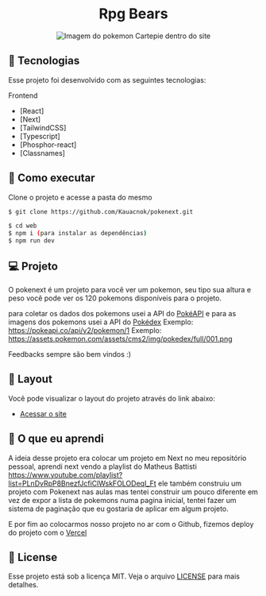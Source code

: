 <p align='center'> 
	<h1 align='center'>Rpg Bears</h1>
</p>
<p align='center'> 
	<img src="https://media.discordapp.net/attachments/801935684846747679/1054524750304645140/image.png?width=314&height=418" alt="Imagem do pokemon Cartepie dentro do site">
</p>

## 🧪 Tecnologias

Esse projeto foi desenvolvido com as seguintes tecnologias:

Frontend
- [React]
- [Next]
- [TailwindCSS]
- [Typescript]
- [Phosphor-react]
- [Classnames]

## 🚀 Como executar

Clone o projeto e acesse a pasta do mesmo

```bash
$ git clone https://github.com/Kauacnok/pokenext.git

$ cd web
$ npm i (para instalar as dependências)
$ npm run dev

```

## 💻 Projeto

O pokenext é um projeto para você ver um pokemon, seu tipo sua altura e peso você pode ver os 120 pokemons disponíveis para o projeto.

para coletar os dados dos pokemons usei a API do [PokéAPI](https://pokeapi.co/)
e para as imagens dos pokemons usei a API do [Pokédex](https://www.pokemon.com/br/pokedex/)
Exemplo: <https://pokeapi.co/api/v2/pokemon/1>
Exemplo: <https://assets.pokemon.com/assets/cms2/img/pokedex/full/001.png>

Feedbacks sempre são bem vindos :)

## 🔖 Layout

Você pode visualizar o layout do projeto através do link abaixo:

- [Acessar o site](https://pokenext-eta-lake.vercel.app)

## 📖 O que eu aprendi

A ideia desse projeto era colocar um projeto em Next no meu repositório pessoal, aprendi next vendo a playlist do Matheus Battisti <https://www.youtube.com/playlist?list=PLnDvRpP8BnezfJcfiClWskFOLODeqI_Ft> ele também construiu um projeto com Pokenext nas aulas mas tentei construir um pouco diferente em vez de expor a lista de pokemons numa pagina inicial, tentei fazer um sistema de paginação que eu gostaria de aplicar em algum projeto.

E por fim ao colocarmos nosso projeto no ar com o Github, fizemos deploy do projeto com o [Vercel](https://vercel.com/)

## 📝 License

Esse projeto está sob a licença MIT. Veja o arquivo [LICENSE](https://github.com/Kauacnok/pokenext/blob/main/license) para mais detalhes.
